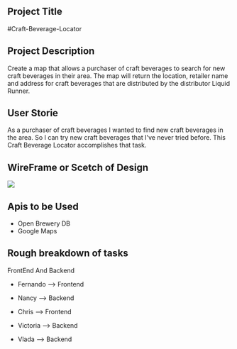 ## Project Title 
#Craft-Beverage-Locator

## Project Description
Create a map that allows a purchaser of craft beverages to search for new craft beverages in their area.  The map will return the location, retailer name and address for craft beverages that are distributed by the distributor Liquid Runner.


## User Storie
As a purchaser of craft beverages
I wanted to find new craft beverages in the area. 
So I can try new craft beverages that I've never tried before. 
This Craft Beverage Locator accomplishes that task.


## WireFrame or Scetch of Design  
<img src = "C:\Users\Victoria\Desktop\Craft-Beverage-Locator\Screen Shot 2020-04-07 at 8.58.07 PM.png">


## Apis to be Used 
* Open Brewery DB
* Google Maps 

## Rough breakdown of tasks 

  FrontEnd And Backend 

* Fernando --> Frontend 

* Nancy --> Backend

* Chris --> Frontend

* Victoria --> Backend

* Vlada --> Backend




